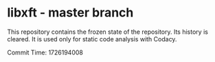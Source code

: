 # libxft - master branch

This repository contains the frozen state of the repository.
Its history is cleared. It is used only for static code
analysis with Codacy.

Commit Time: 1726194008